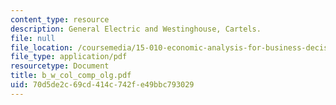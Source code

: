 ```yaml
---
content_type: resource
description: General Electric and Westinghouse, Cartels.
file: null
file_location: /coursemedia/15-010-economic-analysis-for-business-decisions-fall-2004/70d5de2c69cd414c742fe49bbc793029_b_w_col_comp_olg.pdf
file_type: application/pdf
resourcetype: Document
title: b_w_col_comp_olg.pdf
uid: 70d5de2c-69cd-414c-742f-e49bbc793029
---
```

